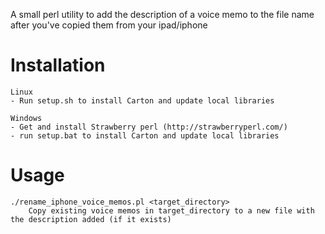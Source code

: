 A small perl utility to add the description of a voice memo to the file name after you've copied them from your ipad/iphone

# Installation
	Linux
    - Run setup.sh to install Carton and update local libraries

	Windows
	- Get and install Strawberry perl (http://strawberryperl.com/)
	- run setup.bat to install Carton and update local libraries

# Usage
	./rename_iphone_voice_memos.pl <target_directory>
    	Copy existing voice memos in target_directory to a new file with the description added (if it exists)
